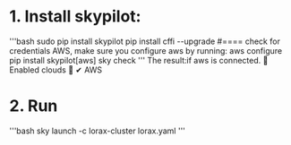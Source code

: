 # 1. Install skypilot:
'''bash
sudo pip install skypilot
pip install cffi --upgrade
#==== check for credentials AWS, make sure you configure aws by running: aws configure
pip install skypilot[aws]
sky check
'''
The result:if aws is connected.
🎉 Enabled clouds 🎉
  ✔ AWS

# 2. Run
'''bash
sky launch -c lorax-cluster lorax.yaml
'''
